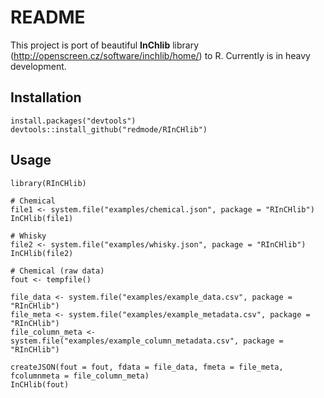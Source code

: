 # README

This project is port of beautiful **InChlib** library (http://openscreen.cz/software/inchlib/home/) to R. Currently is in heavy development.

## Installation

```{r}
install.packages("devtools")
devtools::install_github("redmode/RInCHlib")
```

## Usage

```{r}
library(RInCHlib)

# Chemical
file1 <- system.file("examples/chemical.json", package = "RInCHlib")
InCHlib(file1)

# Whisky
file2 <- system.file("examples/whisky.json", package = "RInCHlib")
InCHlib(file2)

# Chemical (raw data)
fout <- tempfile()

file_data <- system.file("examples/example_data.csv", package = "RInCHlib")
file_meta <- system.file("examples/example_metadata.csv", package = "RInCHlib")
file_column_meta <- system.file("examples/example_column_metadata.csv", package = "RInCHlib")

createJSON(fout = fout, fdata = file_data, fmeta = file_meta, fcolumnmeta = file_column_meta)
InCHlib(fout)
```

